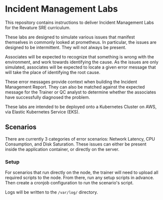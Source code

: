 # Incident Management Labs

This repository contains instructions to deliver Incident Management Labs for the Revature SRE curriculum.

These labs are designed to simulate various issues that manifest themselves in commonly looked at prometheus.
In particular, the issues are designed to be intermittent. They will not always be present.

Associates will be expected to recognize that something is wrong with the environment, and work towards identifying the cause.
As the issues are only simulated, associates will be expected to locate a given error message that will take the place of identifying the root cause.

These error messages provide context when building the Incident Management Report.
They can also be matched against the expected message for the Trainer or QC analyst to determine whether the associates have successfully diagnosed the problem.

These labs are intended to be deployed onto a Kubernetes Cluster on AWS, via Elastic Kubernetes Service (EKS).

## Scenarios

There are currently 3 categories of error scenarios: Network Latency, CPU Consumption, and Disk Saturation.
These issues can either be present inside the application container, or directly on the server.

### Setup

For scenarios that run directly on the node, the trainer will need to upload all required scripts to the node.
From there, run any setup scripts in advance. Then create a cronjob configuration to run the scenario's script.

Logs will be written to the `/var/log/` directory.